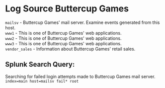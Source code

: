 # Log Source Buttercup Games
`mailsv` - Buttercup Games' mail server. Examine events generated from this host. \
`www1` - This is one of Buttercup Games' web applications. \
`www2` - This is one of Buttercup Games' web applications. \
`www3` - This is one of Buttercup Games' web applications. \
`vendor_sales` - Information about Buttercup Games' retail sales.

## Splunk Search Query:
Searching for failed login attempts made to Buttercup Games mail server. \
`index=main host=mailsv fail* root`